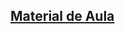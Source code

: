 ## <a href="https://sites.google.com/site/proflincolnmachado/sistemas-digitais/material?authuser=0">Material de Aula</a>


